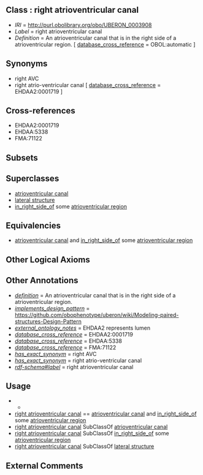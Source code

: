 
## Class : right atrioventricular canal

 * *IRI* = http://purl.obolibrary.org/obo/UBERON_0003908
 * *Label* = right atrioventricular canal
 * *Definition* = An atrioventricular canal that is in the right side of a atrioventricular region. [ [database_cross_reference](../../ef/oboInOwl#hasDbXref.md) = OBOL:automatic ]

## Synonyms

 * right AVC
 * right atrio-ventricular canal [ [database_cross_reference](../../ef/oboInOwl#hasDbXref.md) = EHDAA2:0001719 ]

## Cross-references

 * EHDAA2:0001719
 * EHDAA:5338
 * FMA:71122

## Subsets


## Superclasses

 * [atrioventricular canal](../../UBERON/87/UBERON_0002087.md)
 * [lateral structure](../../UBERON/12/UBERON_0015212.md)
 * [in_right_side_of](../../BSPO/21/BSPO_0000121.md) some [atrioventricular region](../../UBERON/20/UBERON_0011820.md)

## Equivalencies

 * [atrioventricular canal](../../UBERON/87/UBERON_0002087.md) and [in_right_side_of](../../BSPO/21/BSPO_0000121.md) some [atrioventricular region](../../UBERON/20/UBERON_0011820.md)

## Other Logical Axioms


## Other Annotations

 * *[definition](../../IAO/15/IAO_0000115.md)* = An atrioventricular canal that is in the right side of a atrioventricular region.
 * *[implements_design_pattern](../../UBPROP/06/UBPROP_0000006.md)* = https://github.com/obophenotype/uberon/wiki/Modeling-paired-structures-Design-Pattern
 * *[external_ontology_notes](../../UBPROP/12/UBPROP_0000012.md)* = EHDAA2 represents lumen
 * *[database_cross_reference](../../ef/oboInOwl#hasDbXref.md)* = EHDAA2:0001719
 * *[database_cross_reference](../../ef/oboInOwl#hasDbXref.md)* = EHDAA:5338
 * *[database_cross_reference](../../ef/oboInOwl#hasDbXref.md)* = FMA:71122
 * *[has_exact_synonym](../../ym/oboInOwl#hasExactSynonym.md)* = right AVC
 * *[has_exact_synonym](../../ym/oboInOwl#hasExactSynonym.md)* = right atrio-ventricular canal
 * *[rdf-schema#label](../../el/rdf-schema#label.md)* = right atrioventricular canal

## Usage

 * -
 * [right atrioventricular canal](../../UBERON/08/UBERON_0003908.md) == [atrioventricular canal](../../UBERON/87/UBERON_0002087.md) and [in_right_side_of](../../BSPO/21/BSPO_0000121.md) some [atrioventricular region](../../UBERON/20/UBERON_0011820.md)
 * [right atrioventricular canal](../../UBERON/08/UBERON_0003908.md) SubClassOf [atrioventricular canal](../../UBERON/87/UBERON_0002087.md)
 * [right atrioventricular canal](../../UBERON/08/UBERON_0003908.md) SubClassOf [in_right_side_of](../../BSPO/21/BSPO_0000121.md) some [atrioventricular region](../../UBERON/20/UBERON_0011820.md)
 * [right atrioventricular canal](../../UBERON/08/UBERON_0003908.md) SubClassOf [lateral structure](../../UBERON/12/UBERON_0015212.md)

## External Comments

